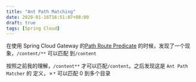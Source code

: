 ```yaml
---
title: "Ant Path Matching"
date: 2020-01-16T16:51:07+08:00
draft: true
tags: [Spring Cloud]
---
```


在使用 Spring Cloud Gateway 的[Path Route Predicate](https://cloud.spring.io/spring-cloud-gateway/reference/html/#the-path-route-predicate-factory) 的时候，发现了一个现象，`/content/**` 可以匹配 到`/content`  

按照之前我的理解，`/content**` 才可以匹配`/content`。之后发现这是 `Ant Path Matcher` 的 定义，`＊*` 可以匹配 0 到多个目录

